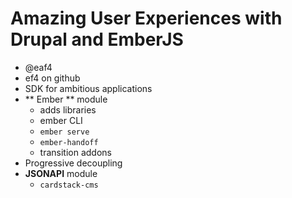 # Amazing User Experiences with Drupal and EmberJS
* @eaf4
* ef4 on github
* SDK for ambitious applications
* ** Ember ** module
  * adds libraries
  * ember CLI
  * `ember serve`
  * `ember-handoff`
  * transition addons
* Progressive decoupling
* **JSONAPI** module
  * `cardstack-cms`
